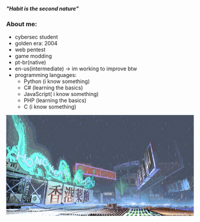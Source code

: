 ***"Habit is the second nature"***

### About me:
- cybersec student 
- golden era: 2004
- web pentest
- game modding
- pt-br(native)
- en-us(intermediate) -> im working to improve btw
- programming languages:
  - Python (i know something)
  - C# (learning the basics)
  - JavaScript( i know something)
  - PHP (learning the basics)
  - C (i know something)

    
![yang-stage](sf3-3rd-strike-yang-stage-hongkong.gif)

